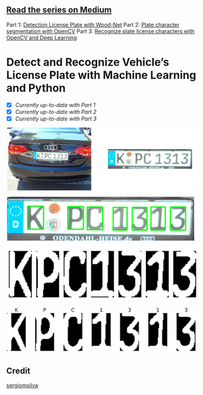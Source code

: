 ## [Read the series on Medium](https://medium.com/@quangnhatnguyenle/detect-and-recognize-vehicles-license-plate-with-machine-learning-and-python-part-1-detection-795fda47e922)
Part 1: [Detection License Plate with Wpod-Net](https://medium.com/@quangnhatnguyenle/detect-and-recognize-vehicles-license-plate-with-machine-learning-and-python-part-1-detection-795fda47e922)
Part 2: [Plate character segmentation with OpenCV](https://medium.com/@quangnhatnguyenle/detect-and-recognize-vehicles-license-plate-with-machine-learning-and-python-part-2-plate-de644de9849f)
Part 3: [Recognize plate license characters with OpenCV and Deep Learning](https://medium.com/@quangnhatnguyenle/detect-and-recognize-vehicles-license-plate-with-machine-learning-and-python-part-3-recognize-be2eca1a9f12)

# Detect and Recognize Vehicle’s License Plate with Machine Learning and Python 

- [x] _Currently up-to-date with Part 1_
- [x] _Currently up-to-date with Part 2_
- [x] _Currently up-to-date with Part 3_

<p align="center"><img src="./figures/Part1_result.jpg" width=640></p>
<p align="center"><img src="./figures/Part2_result.jpg" width=640></p>
<p align="center"><img src="./figures/Part3_result.jpg" width=640></p>


## Credit
[sergiomsilva](https://github.com/sergiomsilva/alpr-unconstrained)
